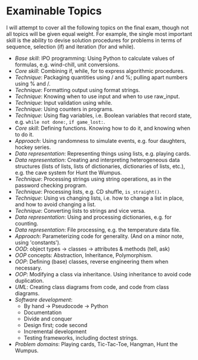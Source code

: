 # Examinable Topics

I will attempt to cover all the following topics on the final exam,
though not all topics will be given equal weight. For example, the
single most important skill is the ability to devise solution procedures
for problems in terms of sequence, selection (if) and iteration (for and
while).

-   *Base skill*: IPO programming: Using Python to calculate values of
    formulas, e.g. wind-chill, unit conversions.
-   *Core skill*: Combining if, while, for to express algorithmic
    procedures.
-   *Technique*: Packaging quantities using / and %; pulling apart
    numbers using % and /.
-   *Technique*: Formatting output using format strings.
-   *Technique*: Knowing when to use input and when to use raw_input.
-   *Technique*: Input validation using while.
-   *Technique*: Using counters in programs.
-   *Technique*: Using flag variables, i.e. Boolean variables that
    record state, e.g. `while not done:`, `if game_lost:`.
-   *Core skill*: Defining functions. Knowing how to do it, and knowing
    when to do it.
-   *Approach*: Using randomness to simulate events, e.g. four
    daughters, hockey series.
-   *Data representation*: Representing things using lists, e.g. playing
    cards.
-   *Data representation*: Creating and interpreting heterogeneous data
    structures (lists of lists, lists of dictionaries, dictionaries of
    lists, etc.), e.g. the cave system for Hunt the Wumpus.
-   *Technique*: Processing strings using string operations, as in the
    password checking program.
-   *Technique*: Processing lists, e.g. CD shuffle, `is_straight()`.
-   *Technique*: Using vs changing lists, i.e. how to change a list in
    place, and how to avoid changing a list.
-   *Technique*: Converting lists to strings and vice versa.
-   *Data representation*: Using and processing dictionaries, e.g. for
    counting.
-   *Data representation*: File processing, e.g. the temperature data
    file.
-   *Approach*: Parameterizing code for generality. (And on a minor
    note, using \'constants\').
-   *OOD*: object types → classes → attributes & methods (tell, ask)
-   *OOP* concepts: Abstraction, Inheritance, Polymorphism.
-   *OOP*: Defining (base) classes, reverse engineering them when
    necessary.
-   *OOP*: Modifying a class via inheritance. Using inheritance to avoid
    code duplication.
-   *UML*: Creating class diagrams from code, and code from class
    diagrams.
-   *Software development*:
    -   By hand → Pseudocode → Python
    -   Documentation
    -   Divide and conquer
    -   Design first; code second
    -   Incremental development
    -   Testing frameworks, including doctest strings.
-   *Problem domains*: Playing cards, Tic-Tac-Toe, Hangman, Hunt the
    Wumpus.

